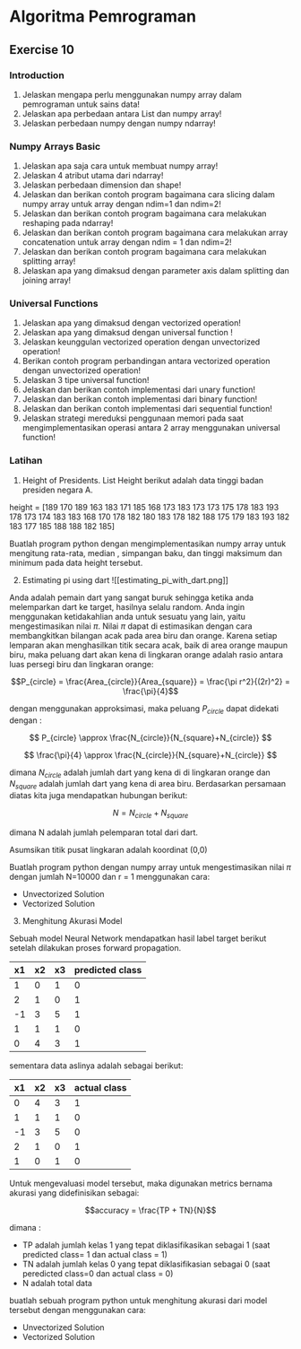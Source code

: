 # Algoritma Pemrograman
## Exercise 10


### Introduction
1. Jelaskan mengapa perlu menggunakan numpy array dalam pemrograman untuk sains data!
2. Jelaskan apa perbedaan antara List dan numpy array!
3. Jelaskan perbedaan numpy dengan numpy ndarray!

### Numpy Arrays Basic
1. Jelaskan apa saja cara untuk membuat numpy array!
2. Jelaskan 4 atribut utama dari ndarray!
3. Jelaskan perbedaan dimension dan shape!
4. Jelaskan dan berikan contoh program bagaimana cara slicing dalam numpy array untuk array dengan ndim=1 dan ndim=2!
5. Jelaskan dan berikan contoh program bagaimana cara melakukan reshaping pada ndarray!
6. Jelaskan dan berikan contoh program bagaimana cara melakukan  array concatenation untuk array dengan ndim = 1 dan ndim=2!
7. Jelaskan dan berikan contoh program bagaimana cara melakukan splitting array!
8. Jelaskan apa yang dimaksud dengan parameter axis dalam splitting dan joining array!

### Universal Functions
1. Jelaskan apa yang dimaksud dengan vectorized operation!
2. Jelaskan apa yang dimaksud dengan universal function !
3. Jelaskan keunggulan vectorized operation dengan unvectorized operation!
4. Berikan contoh program perbandingan antara vectorized operation dengan unvectorized operation!
5. Jelaskan 3 tipe universal function!
6. Jelaskan dan berikan contoh implementasi dari unary function!
7. Jelaskan dan berikan contoh implementasi dari binary function!
8. Jelaskan dan berikan contoh implementasi dari sequential function!
9. Jelaskan strategi mereduksi penggunaan memori pada saat mengimplementasikan operasi antara 2 array menggunakan universal function!

### Latihan

1. Height of Presidents. List Height berikut adalah data tinggi badan presiden negara A. 

height = \[189 170 189 163 183 171 185 168 173 183 173 173 175 178 183 193 178 173
 174 183 183 168 170 178 182 180 183 178 182 188 175 179 183 193 182 183
 177 185 188 188 182 185\]

Buatlah program python dengan mengimplementasikan numpy array untuk mengitung rata-rata, median , simpangan baku, dan tinggi maksimum dan minimum pada data height tersebut.


2. Estimating pi using dart
![[estimating_pi_with_dart.png]]

Anda adalah pemain dart yang sangat buruk sehingga ketika anda melemparkan dart ke target, hasilnya selalu random. Anda ingin menggunakan ketidakahlian anda untuk sesuatu yang lain, yaitu mengestimasikan nilai $\pi$. Nilai $\pi$ dapat di estimasikan dengan cara membangkitkan bilangan acak pada area biru dan orange.
Karena setiap lemparan akan menghasilkan titik secara acak, baik di area orange maupun biru, maka peluang dart akan kena di  lingkaran orange adalah rasio antara luas persegi biru dan lingkaran orange:

$$P_{circle} = \frac{Area_{circle}}{Area_{square}} = \frac{\pi r^2}{(2r)^2} = \frac{\pi}{4}$$

dengan menggunakan approksimasi, maka peluang $P_{circle}$ dapat didekati dengan :

$$ P_{circle} \approx \frac{N_{circle}}{N_{square}+N_{circle}} $$

$$ \frac{\pi}{4} \approx \frac{N_{circle}}{N_{square}+N_{circle}} $$

dimana $N_{circle}$ adalah jumlah dart yang kena di di  lingkaran orange dan $N_{square}$ adalah jumlah dart yang kena di area biru. Berdasarkan persamaan diatas kita juga mendapatkan hubungan berikut:

$$ N = N_{circle} + N_{square}$$

dimana N adalah jumlah pelemparan total dari dart.

Asumsikan titik pusat lingkaran adalah koordinat (0,0)

Buatlah program python dengan numpy array untuk mengestimasikan nilai $\pi$ dengan jumlah N=10000 dan r = 1 menggunakan cara:
- Unvectorized Solution
- Vectorized Solution

3. Menghitung Akurasi Model 

Sebuah model Neural Network mendapatkan hasil label target berikut setelah dilakukan proses forward propagation.

| x1  | x2  | x3  | predicted class |
| --- | --- | --- | --------------- |
| 1   | 0   | 1   | 0               |
| 2   | 1   | 0   | 1               |
| -1  | 3   | 5   | 1               |
| 1   | 1   | 1   | 0               |
| 0   | 4   | 3   | 1               | 

sementara data aslinya adalah sebagai berikut:

| x1  | x2  | x3  | actual class |
| --- | --- | --- | ------------ |
| 0   | 4   | 3   | 1            |
| 1   | 1   | 1   | 0            |
| -1  | 3   | 5   | 0            |
| 2   | 1   | 0   | 1            |
| 1   | 0   | 1   | 0            |


Untuk mengevaluasi model tersebut, maka digunakan metrics bernama akurasi yang didefinisikan sebagai:

$$accuracy = \frac{TP + TN}{N}$$

dimana :
- TP adalah jumlah kelas 1 yang tepat diklasifikasikan sebagai 1 (saat predicted class= 1 dan actual class = 1)
- TN adalah jumlah kelas 0 yang tepat diklasifikasian sebagai 0 (saat peredicted class=0 dan actual class = 0)
- N adalah total data

buatlah sebuah program python untuk menghitung akurasi dari model tersebut dengan menggunakan cara:
- Unvectorized Solution
- Vectorized Solution


